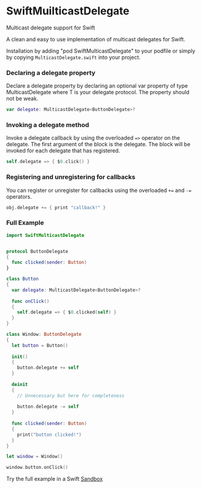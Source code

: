 # SwiftMuilticastDelegate

Multicast delegate support for Swift

A clean and easy to use implementation of multicast delegates for Swift.

Installation by adding "pod SwiftMulticastDelegate" to your podfile or simply by copying `MulticastDelegate.swift` into your project.

### Declaring a delegate property

Declare a delegate property by declaring an optional var property of type MulticastDelegate<T> where T is your delegate protocol. The property should not be weak.

```swift
var delegate: MulticastDelegate<ButtonDelegate>?
```

### Invoking a delegate method

Invoke a delegate callback by using the overloaded `=>` operator on the delegate. The first argument of the block is the delegate. The block will be invoked for each delegate that has registered.

```swift
self.delegate => { $0.click() }
```

### Registering and unregistering for callbacks

You can register or unregister for callbacks using the overloaded `+=` and `-=` operators.

```swift
obj.delegate += { print "callback!" }
```

### Full Example

```swift
import SwiftMulticastDelegate


protocol ButtonDelegate
{
  func clicked(sender: Button)
}

class Button
{
  var delegate: MulticastDelegate<ButtonDelegate>?
  
  func onClick()
  {
    self.delegate => { $0.clicked(self) }
  }
}

class Window: ButtonDelegate
{
  let button = Button()
  
  init()
  {
    button.delegate += self  
  }
  
  deinit
  {
    // Unnecessary but here for completeness
    
    button.delegate -= self
  }
  
  func clicked(sender: Button)
  {
    print("button clicked!")
  }
}

let window = Window()

window.button.onClick()
```

Try the full example in a Swift [Sandbox](http://swiftlang.ng.bluemix.net/#/repl/b2a4b280085c693e023ccd2ad45bedae3b0abf24736bddf84aa12479a2b39e82)
